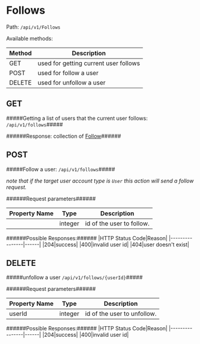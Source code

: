Follows
=

Path: `/api/v1/Follows`  

Available methods:

|Method|Description|
|------|-----------|
|GET|used for getting current user follows|
|POST|used for follow a user|
|DELETE|used for unfollow a user|

GET
-
#####Getting a list of users that the current user follows: `/api/v1/follows`#####

######Response: collection of [Follow](https://github.com/zazzlife/api-docs/blob/master/objects/follow.md)######

POST
-
#####Follow a user: `/api/v1/follows`#####

*note that if the target user account type is `User` this action will send a follow request.*

######Request parameters######

|Property Name|Type|Description|
|-------------|----|-----------|
||integer|id of the user to follow.|

######Possible Responses:######
|HTTP Status Code|Reason|
|----------------|------|
|204|success|
|400|invalid user id|
|404|user doesn't exist|


DELETE
-
#####unfollow a user `/api/v1/follows/{userId}`#####


######Request parameters######

|Property Name|Type|Description|
|-------------|----|-----------|
|userId|integer|id of the user to unfollow.|

######Possible Responses:######
|HTTP Status Code|Reason|
|----------------|------|
|204|success|
|400|invalid user id|
